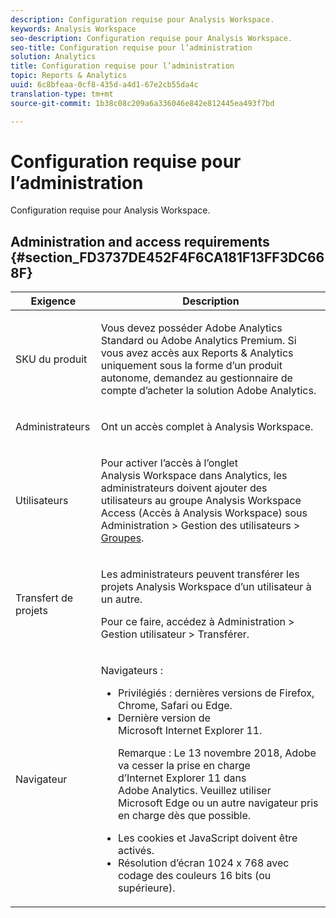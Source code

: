 ```yaml
---
description: Configuration requise pour Analysis Workspace.
keywords: Analysis Workspace
seo-description: Configuration requise pour Analysis Workspace.
seo-title: Configuration requise pour l’administration
solution: Analytics
title: Configuration requise pour l’administration
topic: Reports & Analytics
uuid: 6c8bfeaa-0cf8-435d-a4d1-67e2cb55da4c
translation-type: tm+mt
source-git-commit: 1b38c08c209a6a336046e842e812445ea493f7bd

---
```



# Configuration requise pour l’administration

Configuration requise pour Analysis Workspace.

## Administration and access requirements {#section_FD3737DE452F4F6CA181F13FF3DC668F}

<table id="table_3065772701A64D4EB5F175100A60F284"> 
 <thead> 
  <tr> 
   <th colname="col1" class="entry"> Exigence </th> 
   <th colname="col2" class="entry"> Description </th> 
  </tr>
 </thead>
 <tbody> 
  <tr> 
   <td colname="col1"> SKU du produit </td> 
   <td colname="col2"> <p> Vous devez posséder <span class="keyword">Adobe Analytics Standard</span> ou <span class="keyword">Adobe Analytics</span> Premium. Si vous avez accès aux Reports &amp; Analytics uniquement sous la forme d’un produit autonome, demandez au gestionnaire de compte d’acheter la solution <span class="keyword">Adobe Analytics</span>. </p> </td> 
  </tr> 
  <tr> 
   <td colname="col1"> Administrateurs </td> 
   <td colname="col2"> <p>Ont un accès complet à Analysis Workspace. </p> </td> 
  </tr> 
  <tr> 
   <td colname="col1"> Utilisateurs </td> 
   <td colname="col2"> <p>Pour activer l’accès à l’onglet Analysis Workspace dans Analytics, les administrateurs doivent ajouter des utilisateurs au groupe <span class="uicontrol">Analysis Workspace Access</span> (Accès à Analysis Workspace) sous <span class="uicontrol">Administration</span> &gt; <span class="uicontrol">Gestion des utilisateurs</span> &gt; <a href="https://marketing.adobe.com/resources/help/en_US/reference/groups.html"  >Groupes</a>. </p> </td> 
  </tr> 
  <tr> 
   <td colname="col1"> Transfert de projets </td> 
   <td colname="col2"> <p>Les administrateurs peuvent transférer les projets <span class="wintitle">Analysis Workspace</span> d’un utilisateur à un autre. </p> <p>Pour ce faire, accédez à <span class="uicontrol">Administration</span> &gt; <span class="uicontrol">Gestion utilisateur</span> &gt; <span class="uicontrol">Transférer</span>. </p> </td> 
  </tr> 
  <tr> 
   <td colname="col1"> Navigateur </td> 
   <td colname="col2"> <p> Navigateurs : </p> 
    <ul id="ul_B10D000F38DC44F68E2909B483E58FE0"> 
     <li id="li_5A905B0F5342443B96433FDBB1015CA9">Privilégiés : dernières versions de Firefox, Chrome, Safari ou Edge. </li> 
     <li id="li_75D6560CE77748B6B2A794B374E3C6F8"> Dernière version de Microsoft Internet Explorer 11. <p> Remarque : Le 13 novembre 2018, Adobe va cesser la prise en charge d’Internet Explorer 11 dans Adobe Analytics. Veuillez utiliser Microsoft Edge ou un autre navigateur pris en charge dès que possible.</p> </li> 
    </ul> 
    <ul id="ul_74DD135CDAEF40A28DCCE927212B4163"> 
     <li id="li_385DCC2B725E4FDBAE75F57E96889B2E"> Les cookies et JavaScript doivent être activés. </li> 
     <li id="li_AE8D64267EC74C5290CB5793FB0C04D1">Résolution d’écran 1024 x 768 avec codage des couleurs 16 bits (ou supérieure). </li> 
    </ul> </td> 
  </tr> 
 </tbody> 
</table>

